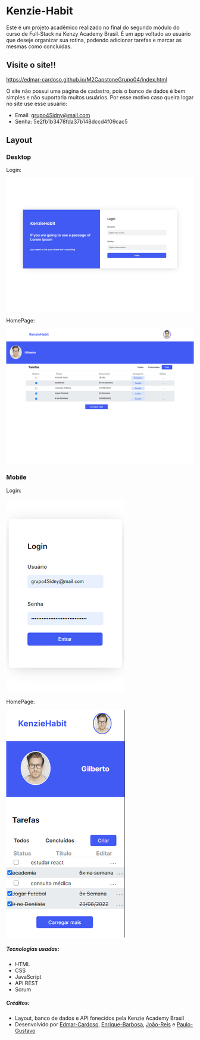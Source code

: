 # Kenzie-Habit

Este é um projeto acadêmico realizado no final do segundo módulo do curso de Full-Stack na Kenzy Academy Brasil. É um app voltado ao usuário que deseje organizar sua rotina, podendo adicionar tarefas e marcar as mesmas como concluídas.

## Visite o site!!

https://edmar-cardoso.github.io/M2CapstoneGrupo04/index.html

O site não possui uma página de cadastro, pois o banco de dados é bem simples e não suportaria muitos usuários. Por esse motivo caso queira logar no site use esse usuário:

- Email: grupo4Sidny@mail.com
- Senha: 5e2fb1b3478fda37b148dccd4f09cac5

## Layout

### Desktop

Login:

<img src="./assets/img/login-desktop-caps.png" alt="Imagem da página de login no computador" width=650px>

HomePage:

<img src="./assets/img/homepage-desktop-caps.png" alt="Imagem da página principal no computador" width=650px>

### Mobile

Login:

<img src="./assets/img/login-mobile-caps.png" alt="Imagem da página de login no celular">

HomePage:

<img src="./assets/img/homepage-mobile-caps.png" alt="Imagem da página principal no celular">

##### Tecnologias usadas:

- HTML
- CSS
- JavaScript
- API REST
- Scrum

##### Créditos:

- Layout, banco de dados e API fonecidos pela Kenzie Academy Brasil
- Desenvolvido por [Edmar-Cardoso](https://github.com/Edmar-Cardoso), [Enrique-Barbosa](https://github.com/enriquebds), [João-Reis](https://github.com/reisquaza) e [Paulo-Gustavo](https://github.com/ArkanumBR)
